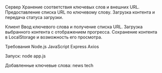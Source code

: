 

 Сервер
Хранение соответствия ключевых слов и внешних URL.
Предоставление списка URL по ключевому слову.
Загрузка контента и передача статуса загрузки.

 Клиент
 Ввод ключевого слова и получение списка URL.
  Загрузка выбранного контента с отображением прогресса.
  Сохранение контента в LocalStorage и возможность его просмотра.

 Требования
Node.js
JavaScript
Express
Axios

Запуск:
node app.js

Добавленные ключевые слова:
news 
tech
